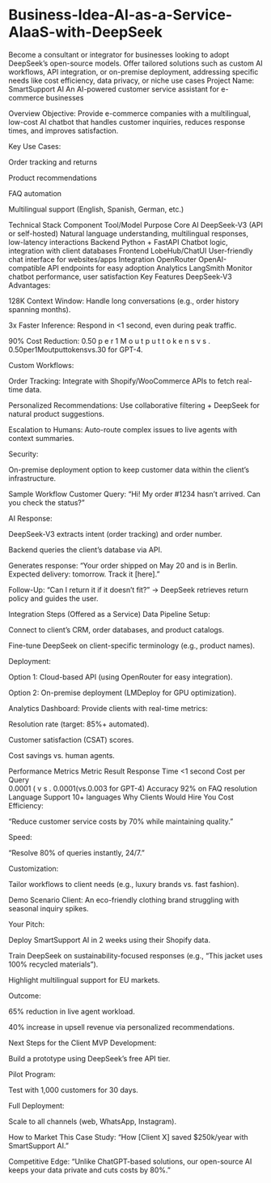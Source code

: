 # Business-Idea-AI-as-a-Service-AIaaS-with-DeepSeek
 Become a consultant or integrator for businesses looking to adopt DeepSeek’s open-source models. Offer tailored solutions such as custom AI workflows, API integration, or on-premise deployment, addressing specific needs like cost efficiency, data privacy, or niche use cases 
Project Name: SmartSupport AI
An AI-powered customer service assistant for e-commerce businesses

Overview
Objective:
Provide e-commerce companies with a multilingual, low-cost AI chatbot that handles customer inquiries, reduces response times, and improves satisfaction.

Key Use Cases:

Order tracking and returns

Product recommendations

FAQ automation

Multilingual support (English, Spanish, German, etc.)

Technical Stack
Component	Tool/Model	Purpose
Core AI	DeepSeek-V3 (API or self-hosted)	Natural language understanding, multilingual responses, low-latency interactions
Backend	Python + FastAPI	Chatbot logic, integration with client databases
Frontend	LobeHub/ChatUI	User-friendly chat interface for websites/apps
Integration	OpenRouter	OpenAI-compatible API endpoints for easy adoption
Analytics	LangSmith	Monitor chatbot performance, user satisfaction
Key Features
DeepSeek-V3 Advantages:

128K Context Window: Handle long conversations (e.g., order history spanning months).

3x Faster Inference: Respond in <1 second, even during peak traffic.

90% Cost Reduction: 
0.50
p
e
r
1
M
o
u
t
p
u
t
t
o
k
e
n
s
v
s
.
0.50per1Moutputtokensvs.30 for GPT-4.

Custom Workflows:

Order Tracking: Integrate with Shopify/WooCommerce APIs to fetch real-time data.

Personalized Recommendations: Use collaborative filtering + DeepSeek for natural product suggestions.

Escalation to Humans: Auto-route complex issues to live agents with context summaries.

Security:

On-premise deployment option to keep customer data within the client’s infrastructure.

Sample Workflow
Customer Query:
“Hi! My order #1234 hasn’t arrived. Can you check the status?”

AI Response:

DeepSeek-V3 extracts intent (order tracking) and order number.

Backend queries the client’s database via API.

Generates response: “Your order shipped on May 20 and is in Berlin. Expected delivery: tomorrow. Track it [here].”

Follow-Up:
“Can I return it if it doesn’t fit?” → DeepSeek retrieves return policy and guides the user.

Integration Steps (Offered as a Service)
Data Pipeline Setup:

Connect to client’s CRM, order databases, and product catalogs.

Fine-tune DeepSeek on client-specific terminology (e.g., product names).

Deployment:

Option 1: Cloud-based API (using OpenRouter for easy integration).

Option 2: On-premise deployment (LMDeploy for GPU optimization).

Analytics Dashboard:
Provide clients with real-time metrics:

Resolution rate (target: 85%+ automated).

Customer satisfaction (CSAT) scores.

Cost savings vs. human agents.

Performance Metrics
Metric	Result
Response Time	<1 second
Cost per Query	
0.0001
(
v
s
.
0.0001(vs.0.003 for GPT-4)
Accuracy	92% on FAQ resolution
Language Support	10+ languages
Why Clients Would Hire You
Cost Efficiency:

“Reduce customer service costs by 70% while maintaining quality.”

Speed:

“Resolve 80% of queries instantly, 24/7.”

Customization:

Tailor workflows to client needs (e.g., luxury brands vs. fast fashion).

Demo Scenario
Client: An eco-friendly clothing brand struggling with seasonal inquiry spikes.

Your Pitch:

Deploy SmartSupport AI in 2 weeks using their Shopify data.

Train DeepSeek on sustainability-focused responses (e.g., “This jacket uses 100% recycled materials”).

Highlight multilingual support for EU markets.

Outcome:

65% reduction in live agent workload.

40% increase in upsell revenue via personalized recommendations.

Next Steps for the Client
MVP Development:

Build a prototype using DeepSeek’s free API tier.

Pilot Program:

Test with 1,000 customers for 30 days.

Full Deployment:

Scale to all channels (web, WhatsApp, Instagram).

How to Market This
Case Study:
“How [Client X] saved $250k/year with SmartSupport AI.”

Competitive Edge:
“Unlike ChatGPT-based solutions, our open-source AI keeps your data private and cuts costs by 80%.”

